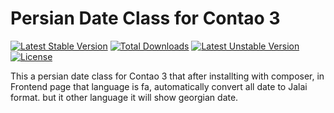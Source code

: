 Persian Date Class for Contao 3
===============================

[![Latest Stable Version](https://poser.pugx.org/respinar/conta-persiandate/v/stable.svg)](https://packagist.org/packages/respinar/conta-persiandate) [![Total Downloads](https://poser.pugx.org/respinar/conta-persiandate/downloads.svg)](https://packagist.org/packages/respinar/conta-persiandate) [![Latest Unstable Version](https://poser.pugx.org/respinar/conta-persiandate/v/unstable.svg)](https://packagist.org/packages/respinar/conta-persiandate) [![License](https://poser.pugx.org/respinar/conta-persiandate/license.svg)](https://packagist.org/packages/respinar/conta-persiandate)

This a persian date class for Contao 3 that after installting with composer, in Frontend page that language is fa, automatically convert all date to Jalai format. but it other language it will show georgian date.
